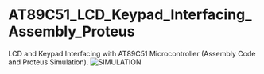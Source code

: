 # AT89C51_LCD_Keypad_Interfacing_Assembly_Proteus
LCD and Keypad Interfacing with AT89C51  Microcontroller (Assembly Code and Proteus Simulation).
![SIMULATION](https://user-images.githubusercontent.com/78910261/196782553-d76d9e44-f03c-4bfc-af3d-b1f85cf36e33.png)
